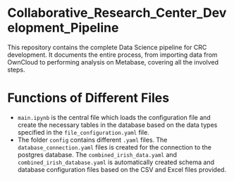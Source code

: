 # Collaborative_Research_Center_Development_Pipeline

This repository contains the complete Data Science pipeline for CRC development. It documents the entire process, from importing data from OwnCloud to performing analysis on Metabase, covering all the involved steps.

# Functions of Different Files

* `main.ipynb` is the central file which loads the configuration file and create the necessary tables in the database based on the data types specified in the `file_configuration.yaml` file.
* The folder ``config`` contains different  ``.yaml`` files. The ``database_connection.yaml`` files is created for the connection to the postgres database. The ``combined_irish_data.yaml`` and ``combined_irish_database.yaml`` is automatically created schema and database configuration files based on the CSV and Excel files provided.

